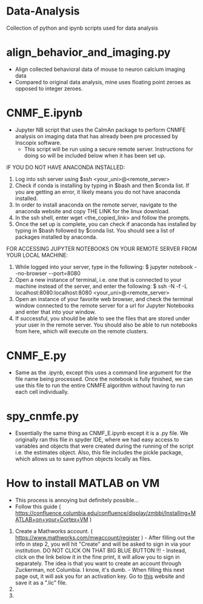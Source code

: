 # Data-Analysis
Collection of python and ipynb scripts used for data analysis

  # align_behavior_and_imaging.py
  - Align collected behavioral data of mouse to neuron calcium imaging data
  - Compared to original data analysis, mine uses floating point zeroes as opposed to integer zeroes.
  
  # CNMF_E.ipynb
  - Jupyter NB script that uses the CaImAn package to perform CNMFE analysis on imaging data that has already been pre processed by Inscopix software.
    - This script will be run using a secure remote server. Instructions for doing so will be included below when it has been set up. 
  
  IF YOU DO NOT HAVE ANACONDA INSTALLED:
  1. Log into ssh server using $ssh <your_uni>@<remote_server>
  2. Check if conda is installing by typing in $bash and then $conda list. If you are getting an error, it likely means you do not have anaconda installed.
  3. In order to install anaconda on the remote server, navigate to the anaconda website and copy THE LINK for the linux download.
  4. In the ssh shell, enter wget <the_copied_link> and follow the prompts.
  5. Once the set up is complete, you can check if anaconda has installed by typing in $bash followed by $conda list. You should see a list of packages installed by anaconda.

  FOR ACCESSING JUPYTER NOTEBOOKS ON YOUR REMOTE SERVER FROM YOUR LOCAL MACHINE:
  1. While logged into your server, type in the following: $ jupyter notebook --no-browser --port=8080
  2. Open a new instance of terminal, i.e. one that is connected to your machine instead of the server, and enter the following: $ ssh -N -f -L localhost:8080:localhost:8080 <your_uni>@<remote_server>
  3. Open an instance of your favorite web browser, and check the terminal window connected to the remote server for a url for Jupyter Notebooks and enter that into your window.
  4. If successful, you should be able to see the files that are stored under your user in the remote server. You should also be able to run notebooks from here, which will execute on the remote clusters.

  # CNMF_E.py
  - Same as the .ipynb, except this uses a command line argument for the file name being processed. Once the notebook is fully finished, we can use this file to run the entire CNMFE algorithm without having to run each cell individually.

  
  # spy_cnmfe.py
  - Essentially the same thing as CNMF_E.ipynb except it is a .py file. We originally ran this file in spyder IDE, where we had easy access to variables and objects that were created during the running of the script i.e. the estimates object. Also, this file includes the pickle package, which allows us to save python objects locally as files.


  # How to install MATLAB on VM
  - This process is annoying but definitely possible...
  - Follow this guide ( https://confluence.columbia.edu/confluence/display/zmbbi/Installing+MATLAB+on+your+Cortex+VM )
  1. Create a Mathworks account. ( https://www.mathworks.com/mwaccount/register )
    - After filling out the info in step 2, you will hit "Create" and will be asked to sign in via your institution. DO NOT CLICK ON THAT BIG BLUE BUTTON !!!
    - Instead, click on the link below it in the fine print, it will allow you to sign in separately. The idea is that you want to create an account through        Zuckerman, not Columbia. I know, it's dumb.
    - When filling this next page out, it will ask you for an activation key. Go to [this](https://internal.zi.columbia.edu/sites/default/files/content/zi_matlab_concurrent.txt) website and save it as a ".lic" file.
  2. 
  3. 



